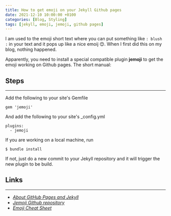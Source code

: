 ```yaml
---
title: How to get emoji on your Jekyll Github pages
date: 2021-12-10 10:00:00 +0100
categories: [Blog, Styling]
tags: [jekyll, emoji, jemoji, github pages]
---
```


I am used to the emoji short text where you can put something like `: blush :` in your text and it pops up like a nice emoij :blush:. When I first did this on my blog, nothing happened. 

Apparently, you need to install a special compatible plugin **jemoji** to get the emoji working on Github pages. The short manual:

## Steps

---

Add the following to your site's Gemfile
```
gem 'jemoji'
```
And add the following to your site's _config.yml
```
plugins:
  - jemoji
```
If you are working on a local machine, run
```
$ bundle install
```
If not, just do a new commit to your Jekyll repository and it will trigger the new plugin to be build. 

## Links

 ---
 - [*About GitHub Pages and Jekyll*](https://docs.github.com/en/pages/setting-up-a-github-pages-site-with-jekyll/about-github-pages-and-jekyll) 
 - [*Jemoji Github repository*](https://github.com/jekyll/jemoji)
 - [*Emoji Cheat Sheet*](https://www.iemoji.com/emoji-cheat-sheet/all)


